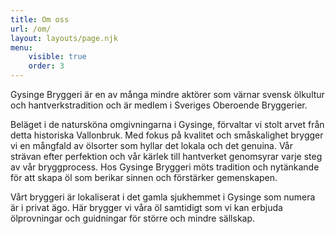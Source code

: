 ```yaml
---
title: Om oss
url: /om/
layout: layouts/page.njk
menu:
    visible: true
    order: 3
---
```


Gysinge Bryggeri är en av många mindre aktörer som värnar svensk ölkultur och hantverkstradition och är medlem i Sveriges Oberoende Bryggerier.

Beläget i de natursköna omgivningarna i Gysinge, förvaltar vi stolt arvet från detta historiska Vallonbruk. Med fokus på kvalitet och småskalighet brygger vi en mångfald av ölsorter som hyllar det lokala och det genuina. Vår strävan efter perfektion och vår kärlek till hantverket genomsyrar varje steg av vår bryggprocess. Hos Gysinge Bryggeri möts tradition och nytänkande för att skapa öl som berikar sinnen och förstärker gemenskapen.

Vårt bryggeri är lokaliserat i det gamla sjukhemmet i Gysinge som numera är i privat ägo. Här brygger vi våra öl samtidigt som vi kan erbjuda ölprovningar och guidningar för större och mindre sällskap.
